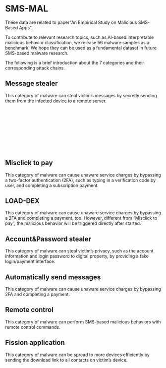 # SMS-MAL
These data are related to paper"An Empirical Study on Malicious SMS-Based Apps".

To contribute to relevant research topics, such as AI-based interpretable malicious behavior classification, we release 56 malware samples as a benchmark. We hope they can be used as a fundamental dataset in future SMS-based malware research.

The following is a brief introduction about the 7 categories and their corresponding attack chains.

## Message stealer

This category of malware can steal victim’s messages by secretly sending them from the infected device to a remote server.![this is a photo](D:/here/work/2021-workshop-SMS/image/messageStealer.pdf)


## Misclick to pay

This category of malware can cause unaware service charges by bypassing a two-factor authentication (2FA), such as typing in a verification code by user, and completing a subscription payment. 

## LOAD-DEX

This category of malware can cause unaware service charges by bypassing a 2FA and completing a payment, too. However, different from “Misclick to pay”, the malicious behavior will be triggered directly after started.

## Account&Password stealer

This category of malware can steal victim’s privacy, such as the account information and login password to digital property, by providing a fake login/payment interface.

## Automatically send messages

This category of malware can cause unaware service charges by bypassing 2FA and completing a payment.

## Remote control

This category of malware can perform SMS-based malicious behaviors with remote control commands. 

## Fission application

This category of malware can be spread to more devices efficiently by sending the download link to all contacts on victim’s device.

